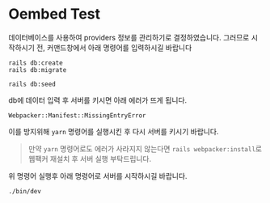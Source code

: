 # Oembed Test

데이터베이스를 사용하여 providers 정보를 관리하기로 결정하였습니다. 그러므로 시작하시기 전, 커맨드창에서 아래 명령어를 입력하시길 바랍니다

```
rails db:create
rails db:migrate

rails db:seed
```

db에 데이터 입력 후 서버를 키시면 아래 에러가 뜨게 됩니다.
```
Webpacker::Manifest::MissingEntryError
```

이를 방지위해 `yarn` 명령어를 실행시킨 후 다시 서버를 키시기 바랍니다. 
> 만약 `yarn` 명령어로도 에러가 사라지지 않는다면 `rails webpacker:install`로 웹팩커 재설치 후 서버 실행 부탁드립니다.
 
위 명령어 실행후 아래 명령어로 서버를 시작하시길 바랍니다.

```
./bin/dev
```
